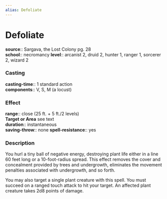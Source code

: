 ```yaml
---
alias: Defoliate
---
```


# Defoliate 

**source**:: Sargava, the Lost Colony pg. 28  
**school**:: necromancy
**level**:: arcanist 2, druid 2, hunter 1, ranger 1, sorcerer 2, wizard 2

### Casting 

**casting-time**:: 1 standard action  
**components**:: V, S, M (a locust)

### Effect 

**range**:: close (25 ft. + 5 ft./2 levels)  
**Target or Area** see text  
**duration**:: instantaneous  
**saving-throw**:: none
**spell-resistance**:: yes

### Description 

You hurl a tiny ball of negative energy, destroying plant life either in a line 60 feet long or a 10-foot-radius spread. This effect removes the cover and concealment provided by trees and undergrowth, eliminates the movement penalties associated with undergrowth, and so forth.  
  
You may also target a single plant creature with this spell. You must succeed on a ranged touch attack to hit your target. An affected plant creature takes 2d8 points of damage.
